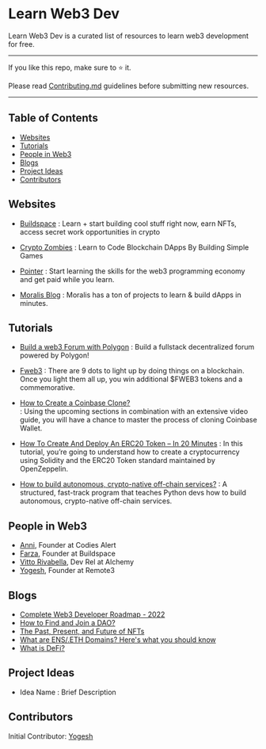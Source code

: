 # Learn Web3 Dev

Learn Web3 Dev is a curated list of resources to learn web3 development for free.

____________________________________________________________________________________________________________________________________________

If you like this repo, make sure to ⭐ it.

Please read [Contributing.md](contributing.md) guidelines before submitting new resources.
____________________________________________________________________________________________________________________________________________

## Table of Contents

* [Websites](#websites)
* [Tutorials](#tutorials)
* [People in Web3](#people-in-web3)
* [Blogs](#blogs)
* [Project Ideas](#project-ideas)
* [Contributors](#contributors)


## Websites

* [Buildspace](https://buildspace.so/)
 : Learn + start building cool stuff right now, earn NFTs, access secret work opportunities in crypto

* [Crypto Zombies](https://cryptozombies.io/)
 : Learn to Code Blockchain DApps By Building Simple Games

* [Pointer](https://www.pointer.gg/)
 : Start learning the skills for the web3 programming economy and get paid while you learn.

* [Moralis Blog](https://moralis.io/blog/)
 : Moralis has a ton of projects to learn & build dApps in minutes.


## Tutorials

* [Build a web3 Forum with Polygon](https://www.pointer.gg/tutorials)
 : Build a fullstack decentralized forum powered by Polygon!

* [Fweb3](https://fweb3.xyz/)
 : There are 9 dots to light up by doing things on a blockchain. Once you light them all up, you win additional $FWEB3 tokens and a commemorative.

* [How to Create a Coinbase Clone?](https://moralis.io/cloning-coinbase-wallet-how-to-create-a-coinbase-clone/)\
 : Using the upcoming sections in combination with an extensive video guide, you will have a chance to master the process of cloning Coinbase Wallet.

* [How To Create And Deploy An ERC20 Token – In 20 Minutes](https://vitto.cc/how-to-create-and-deploy-an-erc20-token-in-20-minutes/)
 : In this tutorial, you’re going to understand how to create a cryptocurrency using Solidity and the ERC20 Token standard maintained by OpenZeppelin.

* [How to build autonomous, crypto-native off-chain services?](https://autonolas.medium.com/agent-dev-academy-everything-you-need-to-know-cc54b64d5a08)
 : A structured, fast-track program that teaches Python devs how to build autonomous, crypto-native off-chain services.

## People in Web3

* [Anni](https://twitter.com/Anni_Maan), Founder at Codies Alert
* [Farza](https://twitter.com/FarzaTV), Founder at Buildspace
* [Vitto Rivabella](https://twitter.com/VittoStack), Dev Rel at Alchemy
* [Yogesh](https://twitter.com/_justYogesh), Founder at Remote3


## Blogs

* [Complete Web3 Developer Roadmap - 2022](https://remote3.co/blog-post/complete-web3-developer-roadmap-2022)
* [How to Find and Join a DAO?](https://remote3.co/blog-post/how-to-find-and-join-a-dao)
* [The Past, Present, and Future of NFTs](https://www.web3.university/article/brief-history-of-nfts)
* [What are ENS/.ETH Domains? Here's what you should know](https://remote3.co/blog-post/what-are-ens-domains-here-is-what-you-should-know)
* [What is DeFi?](https://www.coinbase.com/learn/crypto-basics/what-is-defi)


## Project Ideas 
* Idea Name : Brief Description


## Contributors
Initial Contributor: [Yogesh](https://twitter.com/_justYogesh)
